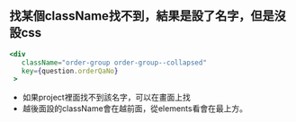 ## 找某個className找不到，結果是設了名字，但是沒設css

```jsx
<div
   className="order-group order-group--collapsed"
   key={question.orderQaNo}
 >
```

- 如果project裡面找不到該名字，可以在畫面上找
- 越後面設的className會在越前面，從elements看會在最上方。
